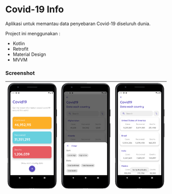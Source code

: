 # Covid-19 Info
Aplikasi untuk memantau data penyebaran Covid-19 diseluruh dunia.

Project ini menggunakan :
- Kotlin
- Retrofit
- Material Design
- MVVM

### Screenshot ###
| ![](https://github.com/AjiSetya/YoenasCovid19/blob/master/ss1.png) | ![](https://github.com/AjiSetya/YoenasCovid19/blob/master/ss2.png) | ![](https://github.com/AjiSetya/YoenasCovid19/blob/master/ss3.png) |
| :---: | :---: | :---: |
